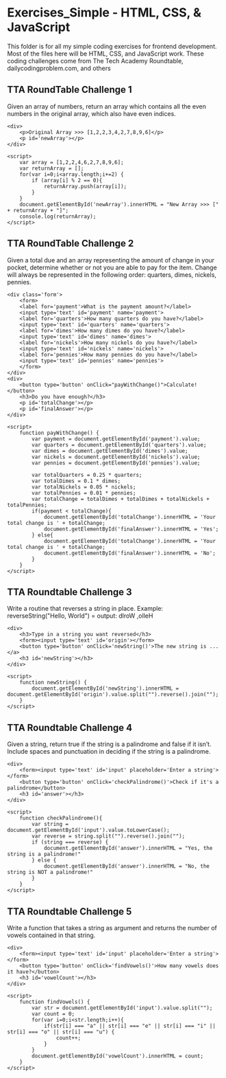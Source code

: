 # Exercises_Simple - HTML, CSS, & JavaScript

This folder is for all my simple coding exercises for frontend development. Most of the files here will be HTML, CSS, and JavaScript work. These coding challenges come from 
The Tech Academy Roundtable, dailycodingproblem.com, and others

## TTA RoundTable Challenge 1

Given an array of numbers, return an array which contains all the even numbers in the original array, which also have even indices.

    <div>
        <p>Original Array >>> [1,2,2,3,4,2,7,8,9,6]</p>
        <p id='newArray'></p>
    </div>

    <script>
        var array = [1,2,2,4,6,2,7,8,9,6];
        var returnArray = [];
        for(var i=0;i<array.length;i+=2) {
            if (array[i] % 2 == 0){
                returnArray.push(array[i]);
            }
        }
        document.getElementById('newArray').innerHTML = "New Array >>> [" + returnArray + "]";
        console.log(returnArray);
    </script>
    
## TTA RoundTable Challenge 2

Given a total due and an array representing the amount of change in your pocket, determine whether or not you are able to pay for the item. Change will always be represented 
in the following order: quarters, dimes, nickels, pennies.

    <div class='form'>
        <form>
        <label for='payment'>What is the payment amount?</label>
        <input type='text' id='payment' name='payment'>
        <label for='quarters'>How many quarters do you have?</label>
        <input type='text' id='quarters' name='quarters'>
        <label for='dimes'>How many dimes do you have?</label>
        <input type='text' id='dimes' name='dimes'>
        <label for='nickels'>How many nickels do you have?</label>
        <input type='text' id='nickels' name='nickels'>
        <label for='pennies'>How many pennies do you have?</label>
        <input type='text' id='pennies' name='pennies'>
        </form>
    </div>
    <div>
        <button type='button' onClick="payWithChange()">Calculate!</button>
        <h3>Do you have enough?</h3>
        <p id='totalChange'></p>
        <p id='finalAnswer'></p>
    </div>

    <script>
        function payWithChange() {
            var payment = document.getElementById('payment').value;
            var quarters = document.getElementById('quarters').value;
            var dimes = document.getElementById('dimes').value;
            var nickels = document.getElementById('nickels').value;
            var pennies = document.getElementById('pennies').value;

            var totalQuarters = 0.25 * quarters;
            var totalDimes = 0.1 * dimes;
            var totalNickels = 0.05 * nickels;
            var totalPennies = 0.01 * pennies;
            var totalChange = totalDimes + totalDimes + totalNickels + totalPennies;
            if(payment < totalChange){
                document.getElementById('totalChange').innerHTML = 'Your total change is ' + totalChange;
                document.getElementById('finalAnswer').innerHTML = 'Yes';
            } else{
                document.getElementById('totalChange').innerHTML = 'Your total change is ' + totalChange;
                document.getElementById('finalAnswer').innerHTML = 'No';
            }
        }
    </script>
    
## TTA Roundtable Challenge 3
    
Write a routine that reverses a string in place. Example: reverseString("Hello, World") = output: dlroW ,olleH

    <div>
        <h3>Type in a string you want reversed</h3>
        <form><input type='text' id='origin'></form>
        <button type='button' onClick='newString()'>The new string is ...</a>
        <h3 id='newString'></h3>
    </div>

    <script>
        function newString() {
            document.getElementById('newString').innerHTML = document.getElementById('origin').value.split("").reverse().join("");
        }
    </script>
## TTA Roundtable Challenge 4

Given a string, return true if the string is a palindrome and false if it isn’t. Include spaces and punctuation in deciding if the string is a palindrome.

    <div>
        <form><input type='text' id='input' placeholder='Enter a string'></form>
        <button type='button' onClick='checkPalindrome()'>Check if it's a palindrome</button>
        <h3 id='answer'></h3>
    </div>

    <script>
        function checkPalindrome(){
            var string = document.getElementById('input').value.toLowerCase();
            var reverse = string.split("").reverse().join("");
            if (string === reverse) {
                document.getElementById('answer').innerHTML = "Yes, the string is a palindrome!"
            } else {
                document.getElementById('answer').innerHTML = "No, the string is NOT a palindrome!"
            }
        }
    </script>

## TTA Roundtable Challenge 5

Write a function that takes a string as argument and returns the number of vowels contained in that string.

    <div>
        <form><input type='text' id='input' placeholder='Enter a string'></form>
        <button type='button' onClick='findVowels()'>How many vowels does it have?</button>
        <h3 id='vowelCount'></h3>
    </div>

    <script>
        function findVowels() {
            var str = document.getElementById('input').value.split("");
            var count = 0;
            for(var i=0;i<str.length;i++){
                if(str[i] === "a" || str[i] === "e" || str[i] === "i" || str[i] === "o" || str[i] === "u") {
                    count++;
                }
            }
            document.getElementById('vowelCount').innerHTML = count;
        }
    </script>

